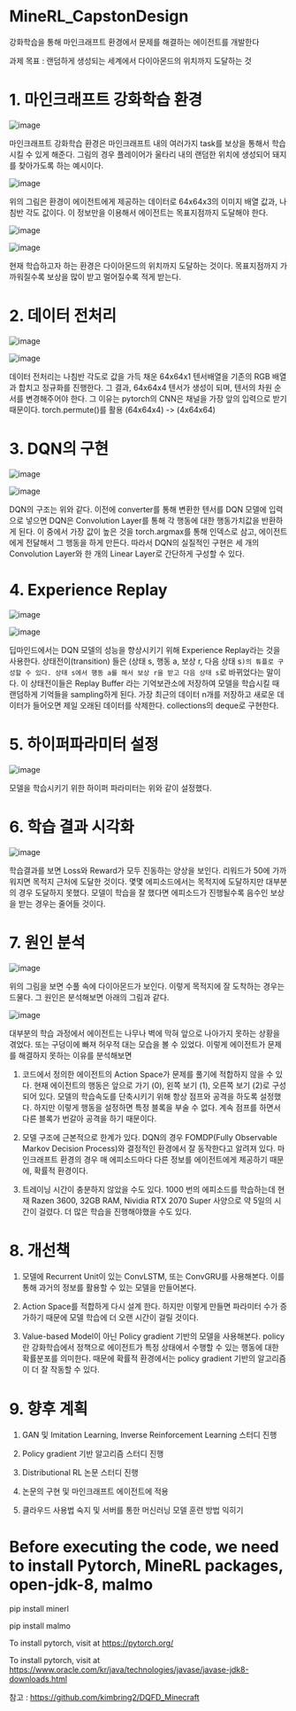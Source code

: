 # MineRL_CapstonDesign
강화학습을 통해 마인크래프트 환경에서 문제를 해결하는 에이전트를 개발한다

과제 목표 : 랜덤하게 생성되는 세계에서 다이아몬드의 위치까지 도달하는 것

# 1. 마인크래프트 강화학습 환경
![image](https://user-images.githubusercontent.com/51039267/102716799-79b7c300-4321-11eb-8b79-d4a64210fe85.png)

마인크래프트 강화학습 환경은 마인크래프트 내의 여러가지 task를 보상을 통해서 학습시킬 수 있게 해준다.
그림의 경우 플레이어가 울타리 내의 랜덤한 위치에 생성되어 돼지를 찾아가도록 하는 예시이다.

![image](https://user-images.githubusercontent.com/51039267/102716874-e59a2b80-4321-11eb-8e51-bb46f8dd5b92.png)

위의 그림은 환경이 에이전트에게 제공하는 데이터로 64x64x3의 이미지 배열 값과, 나침반 각도 값이다. 이 정보만을 
이용해서 에이전트는 목표지점까지 도달해야 한다.

![image](https://user-images.githubusercontent.com/51039267/102716910-24c87c80-4322-11eb-815d-7438a72d568a.png)

![image](https://user-images.githubusercontent.com/51039267/102716916-30b43e80-4322-11eb-8775-a65014d9f3b1.png)

현재 학습하고자 하는 환경은 다이아몬드의 위치까지 도달하는 것이다. 목표지점까지 가까워질수록 보상을 많이 받고 멀어질수록 적게 받는다.


# 2. 데이터 전처리

![image](https://user-images.githubusercontent.com/51039267/102716927-56d9de80-4322-11eb-85d7-45f67380f44a.png)

![image](https://user-images.githubusercontent.com/51039267/102716982-b59f5800-4322-11eb-9dc8-a157f961f474.png)

데이터 전처리는 나침반 각도로 값을 가득 채운 64x64x1 텐서배열을 기존의 RGB 배열과 합치고 정규화를 진행한다.
그 결과, 64x64x4 텐서가 생성이 되며, 텐서의 차원 순서를 변경해주어야 한다. 그 이유는 pytorch의 CNN은 채널을 가장 앞의
입력으로 받기 때문이다. torch.permute()를 활용 (64x64x4) -> (4x64x64)


# 3. DQN의 구현

![image](https://user-images.githubusercontent.com/51039267/102717021-f8f9c680-4322-11eb-8dbb-8eba41548bc2.png)

![image](https://user-images.githubusercontent.com/51039267/102717036-0dd65a00-4323-11eb-8f4e-f6a908de3d26.png)

DQN의 구조는 위와 같다. 이전에 converter를 통해 변환한 텐서를 DQN 모델에 입력으로 넣으면 DQN은 Convolution Layer를 통해
각 행동에 대한 행동가치값을 반환하게 된다. 이 중에서 가장 값이 높은 것을 torch.argmax를 통해 인덱스로 삼고, 에이전트에게 전달해서
그 행동을 하게 만든다. 따라서 DQN의 실질적인 구현은 세 개의 Convolution Layer와 한 개의 Linear Layer로 간단하게 구성할 수 있다. 


# 4. Experience Replay 

![image](https://user-images.githubusercontent.com/51039267/102717218-3f9bf080-4324-11eb-8de1-ed2e26da48a1.png)

![image](https://user-images.githubusercontent.com/51039267/102717213-33b02e80-4324-11eb-916b-9270cac4549e.png)

딥마인드에서는 DQN 모델의 성능을 향상시키기 위해 Experience Replay라는 것을 사용한다. 상태전이(transition) 들은 (상태 s, 행동 a, 보상 r, 다음 상태 s`)의 튜플로 구성할 수 있다. 상태 s에서 행동 a를 해서 보상 r을 받고 다음 상태 s`로 바뀌었다는 말이다. 
이 상태전이들은 Replay Buffer 라는 기억보관소에 저장하여 모델을 학습시킬 때 랜덤하게 기억들을 sampling하게 된다. 가장 최근의 데이터 n개를 저장하고 새로운 데이터가 들어오면 제일 오래된 데이터를 삭제한다. collections의 deque로 구현한다. 

# 5. 하이퍼파라미터 설정

![image](https://user-images.githubusercontent.com/51039267/102717239-5cd0bf00-4324-11eb-98af-1655351d0076.png)

모델을 학습시키기 위한 하이퍼 파라미터는 위와 같이 설정했다. 

# 6. 학습 결과 시각화

![image](https://user-images.githubusercontent.com/51039267/102717261-85f14f80-4324-11eb-9475-f11c020f30f1.png)

학습결과를 보면 Loss와 Reward가 모두 진동하는 양상을 보인다. 리워드가 50에 가까워지면 목적지 근처에 도달한 것이다. 몇몇 에피소드에서는 목적지에 도달하지만 대부분의 경우 도달하지 못했다. 모델이 학습을 잘 했다면 에피소드가 진행될수록 음수인 보상을 받는 경우는 줄어들 것이다. 

# 7. 원인 분석

![image](https://user-images.githubusercontent.com/51039267/102717299-c6e96400-4324-11eb-8716-96f6c8ef415e.png)

위의 그림을 보면 수풀 속에 다이아몬드가 보인다. 이렇게 목적지에 잘 도착하는 경우는 드물다. 그 원인은 분석해보면 아래의 그림과 같다. 

![image](https://user-images.githubusercontent.com/51039267/102717322-ea141380-4324-11eb-9b6d-6ee4f9aa8169.png)

대부분의 학습 과정에서 에이전트는 나무나 벽에 막혀 앞으로 나아가지 못하는 상황을 겪었다. 또는 구덩이에 빠져 허우적 대는 모습을 볼 수 있었다. 
이렇게 에이전트가 문제를 해결하지 못하는 이유를 분석해보면

1) 코드에서 정의한 에이전트의 Action Space가 문제를 풀기에 적합하지 않을 수 있다. 현재 에이전트의 행동은 앞으로 가기 (0), 왼쪽 보기 (1), 오른쪽 보기 (2)로 구성되어 있다. 모델의 학습속도를 단축시키기 위해 항상 점프와 공격을 하도록 설정했다. 하지만 이렇게 행동을 설정하면 특정 블록을 부술 수 없다. 계속 점프를 하면서 다른 블록가 번갈아 공격을 하기 때문이다. 

2) 모델 구조에 근본적으로 한계가 있다. DQN의 경우 FOMDP(Fully Observable Markov Decision Process)와 결정적인 환경에서 잘 동작한다고 알려져 있다. 마인크래프트 환경의 경우 매 에피소드마다 다른 정보를 에이전트에게 제공하기 때문에, 확률적 환경이다. 

3) 트레이닝 시간이 충분하지 않았을 수도 있다. 1000 번의 에피소드를 학습하는데 현재 Razen 3600, 32GB RAM, Nividia RTX 2070 Super 사양으로 약 5일의 시간이 걸렸다. 더 많은 학습을 진행해야했을 수도 있다. 

# 8. 개선책
1) 모델에 Recurrent Unit이 있는 ConvLSTM, 또는 ConvGRU를 사용해본다. 이를 통해 과거의 정보를 활용할 수 있는 모델을 만들어본다.

2) Action Space를 적합하게 다시 설계 한다. 하지만 이렇게 만들면 파라미터 수가 증가하기 때문에 모델 학습에 더 오랜 시간이 걸릴 것이다. 

3) Value-based Model이 아닌 Policy gradient 기반의 모델을 사용해본다. policy란 강화학습에서 정책으로 에이전트가 특정 상태에서 수행할 수 있는 행동에 대한 확률분포를 의미한다. 때문에 확률적 환경에서는 policy gradient 기반의 알고리즘이 더 잘 작동할 수 있다. 

# 9. 향후 계획

1) GAN 및 Imitation Learning, Inverse Reinforcement Learning 스터디 진행

2) Policy gradient 기반 알고리즘 스터디 진행

3) Distributional RL 논문 스터디 진행

4) 논문의 구현 및 마인크래프트 에이전트에 적용

5) 클라우드 사용법 숙지 및 서버를 통한 머신러닝 모델 훈련 방법 익히기


# Before executing the code, we need to install Pytorch, MineRL packages, open-jdk-8, malmo

pip install minerl

pip install malmo

To install pytorch, visit at https://pytorch.org/

To install pytorch, visit at https://www.oracle.com/kr/java/technologies/javase/javase-jdk8-downloads.html


참고 : https://github.com/kimbring2/DQFD_Minecraft

